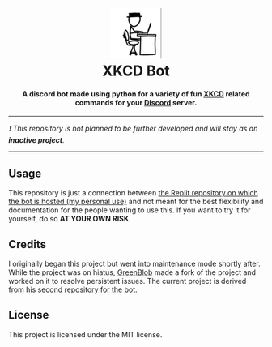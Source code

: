 <h1 align="center">
  <br>
  <img src="icon.png" height="100"/>
  <br>
  XKCD Bot
  <br>
</h1>
<h4 align="center">
  A discord bot made using python for a variety of fun <a href="https://xkcd.com/">XKCD</a> related commands for your <a href="https://discord.com/">Discord</a> server.
</h4>

---

*❗ This repository is not planned to be further developed and will stay as an **inactive project**.* 

---

## Usage
This repository is just a connection between [the Replit repository on which the bot is hosted (my personal use)](https://replit.com/@src4026/XKCD-Bot) and not meant for the best flexibility and documentation for the people wanting to use this. If you want to try it for yourself, do so **AT YOUR OWN RISK**.

## Credits

I originally began this project but went into maintenance mode shortly after. While the project was on hiatus, [GreenBlob](https://replit.com/@lightboxfacts) made a fork of the project and worked on it to resolve persistent issues. The current project is derived from his [second repository for the bot](https://replit.com/@lightboxfacts/XKCD-Bot2).

## License

This project is licensed under the MIT license.